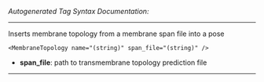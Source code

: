 _Autogenerated Tag Syntax Documentation:_

---
Inserts membrane topology from a membrane span file into a pose

```
<MembraneTopology name="(string)" span_file="(string)" />
```

-   **span_file**: path to transmembrane topology prediction file

---
